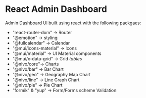 # **React Admin Dashboard**

Admin Dashboard UI built using react with the following packgaes:

- "react-router-dom" -> Router 
- "@emotion" -> styling
- "@fullcalendar" -> Calendar
- "@mui/icons-material" -> Icons
- "@mui/material" -> UI Material components 
- "@mui/x-data-grid" -> Grid *tables*
- "@nivo/core"-> Charts 
- "@nivo/bar" -> Bar Chart
- "@nivo/geo" -> Geography Map Chart
- "@nivo/line" -> Line Graph Chart
- "@nivo/pie" -> Pie Chart
- "formik" & "yup" -> Form/Forms scheme Validation